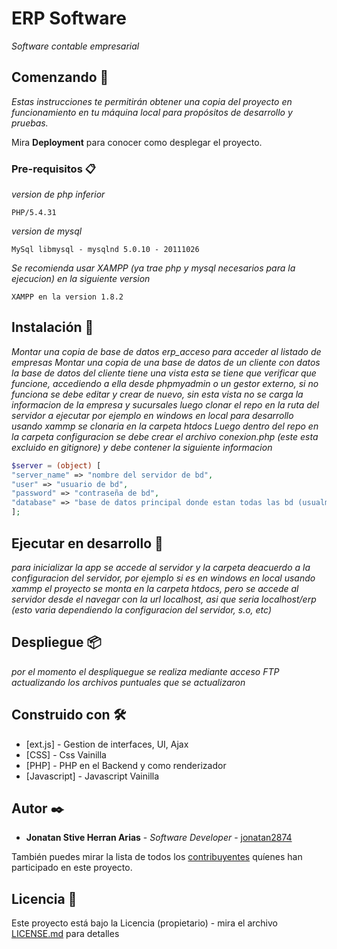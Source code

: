 # ERP Software

_Software contable empresarial_

## Comenzando 🚀

_Estas instrucciones te permitirán obtener una copia del proyecto en funcionamiento en tu máquina local para propósitos de desarrollo y pruebas._

Mira **Deployment** para conocer como desplegar el proyecto.

### Pre-requisitos 📋

_version de php inferior_
```
PHP/5.4.31
```
_version de mysql_
```
MySql libmysql - mysqlnd 5.0.10 - 20111026  
```
_Se recomienda usar XAMPP (ya trae php y mysql necesarios para la ejecucion) en la siguiente version_
```
XAMPP en la version 1.8.2 
```

## Instalación 🔧

_Montar una copia de base de datos erp_acceso para acceder al listado de empresas_ 
_Montar una copia de una base de datos de un cliente con datos_ 
_la base de datos del cliente tiene una vista esta se tiene que verificar que funcione, accediendo a ella desde phpmyadmin o un gestor externo, si no funciona se debe editar y crear de nuevo, sin esta vista no se carga la informacion de la empresa y sucursales_
_luego clonar el repo en la ruta del servidor a ejecutar por ejemplo en windows en local para desarrollo usando xammp se clonaria en la carpeta htdocs_
_Luego dentro del repo en la carpeta configuracion se debe crear el archivo conexion.php (este esta excluido en gitignore) y debe contener la siguiente informacion_

```php
$server = (object) [
"server_name" => "nombre del servidor de bd",
"user" => "usuario de bd",
"password" => "contraseña de bd",
"database" => "base de datos principal donde estan todas las bd (usualmente erp_acceso o  erp_bd)",
];
```


## Ejecutar en desarrollo 🚀

_para inicializar la app se accede al servidor y la carpeta deacuerdo a la configuracion del servidor, por ejemplo si es en windows en local usando xammp el proyecto se monta en la carpeta htdocs, pero se accede al servidor desde el navegar con la url localhost, asi que seria localhost/erp (esto varia dependiendo la configuracion del servidor, s.o, etc)_

## Despliegue 📦

_por el momento el despliquegue se realiza mediante acceso FTP actualizando los archivos puntuales que se actualizaron_


## Construido con 🛠️


* [ext.js] - Gestion de interfaces, UI, Ajax
* [CSS] - Css Vainilla
* [PHP] - PHP en el Backend y como renderizador
* [Javascript] - Javascript Vainilla

## Autor ✒️


* **Jonatan Stive Herran Arias** - *Software Developer* - [jonatan2874](https://github.com/jonatan2874)

También puedes mirar la lista de todos los [contribuyentes](https://github.com/your/project/contributors) quíenes han participado en este proyecto. 

## Licencia 📄

Este proyecto está bajo la Licencia (propietario) - mira el archivo [LICENSE.md](LICENSE.md) para detalles

